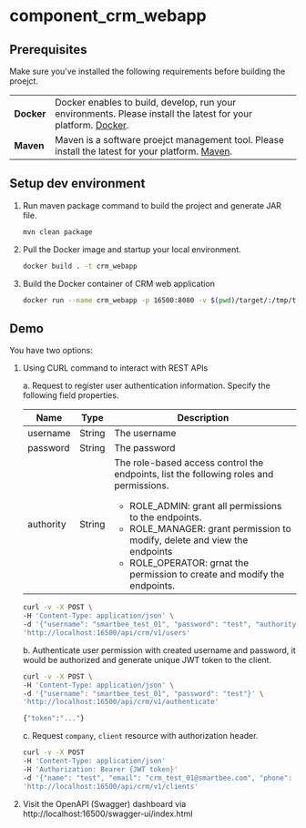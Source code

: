 # component_crm_webapp

## Prerequisites

Make sure you've installed the following requirements before building the proejct.

|                                             |                  |
|---------------------------------------------|------------------|
| **Docker** | Docker enables to build, develop, run your environments. Please install the latest for your platform. [Docker](https://docs.docker.com/install). |
| **Maven**  | Maven is a software proejct management tool. Please install the latest for your platform. [Maven](https://maven.apache.org/download.cgi).        |

## Setup dev environment
1. Run maven package command to build the project and generate JAR file.

    ```bash
    mvn clean package
    ```

2. Pull the Docker image and startup your local environment. 

    ```bash
    docker build . -t crm_webapp
    ```

3. Build the Docker container of CRM web application

    ```bash
    docker run --name crm_webapp -p 16500:8080 -v $(pwd)/target/:/tmp/target/ -it crm_webapp
    ```

## Demo
You have two options:
1.  Using CURL command to interact with REST APIs

    a. Request to register user authentication information. Specify the following field properties.
    
    | Name      | Type   | Description  |
    |-----------|--------| -------------|
    | username  | String | The username | 
    | password  | String | The password | 
    | authority | String | The role-based access control the endpoints, list the following roles and permissions. <ul><li>ROLE_ADMIN: grant all permissions to the endpoints.</li><li>ROLE_MANAGER: grant permission to modify, delete and view the endpoints</li><li>ROLE_OPERATOR: grnat the permission to create and modify the endpoints.</li></ul> |

       ```bash
       curl -v -X POST \
       -H 'Content-Type: application/json' \
       -d '{"username": "smartbee_test_01", "password": "test", "authority": "ROLE_OPERATOR"}' \
       'http://localhost:16500/api/crm/v1/users'
       ```

    b. Authenticate user permission with created username and password, it would be authorized and generate unique JWT token to the client.

       ```bash
       curl -v -X POST \
       -H 'Content-Type: application/json' \
       -d '{"username": "smartbee_test_01", "password": "test"}' \
       'http://localhost:16500/api/crm/v1/authenticate'
       
       {"token":"..."}
       ```
    
    c. Request `company`, `client` resource with authorization header.

       ```bash
       curl -v -X POST 
       -H 'Content-Type: application/json'
       -H 'Authorization: Bearer {JWT token}'
       -d '{"name": "test", "email": "crm_test_01@smartbee.com", "phone": "0905000000", "companyId": 1}' \
       'http://localhost:16500/api/crm/v1/clients'
       ```
2.  Visit the OpenAPI (Swagger) dashboard via http://localhost:16500/swagger-ui/index.html
